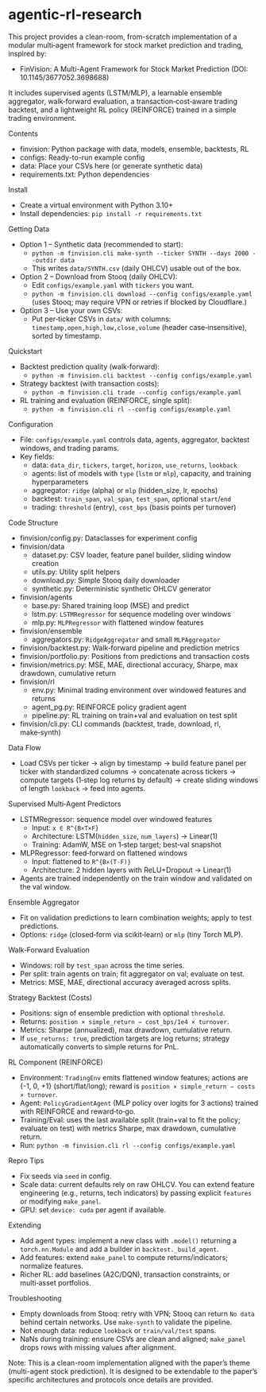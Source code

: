 # agentic-rl-research

This project provides a clean-room, from-scratch implementation of a modular multi‑agent framework for stock market prediction and trading, inspired by:
- FinVision: A Multi-Agent Framework for Stock Market Prediction (DOI: 10.1145/3677052.3698688)

It includes supervised agents (LSTM/MLP), a learnable ensemble aggregator, walk‑forward evaluation, a transaction‑cost‑aware trading backtest, and a lightweight RL policy (REINFORCE) trained in a simple trading environment.

Contents
- finvision: Python package with data, models, ensemble, backtests, RL
- configs: Ready-to-run example config
- data: Place your CSVs here (or generate synthetic data)
- requirements.txt: Python dependencies

Install
- Create a virtual environment with Python 3.10+
- Install dependencies: `pip install -r requirements.txt`

Getting Data
- Option 1 – Synthetic data (recommended to start):
  - `python -m finvision.cli make-synth --ticker SYNTH --days 2000 --outdir data`
  - This writes `data/SYNTH.csv` (daily OHLCV) usable out of the box.
- Option 2 – Download from Stooq (daily OHLCV):
  - Edit `configs/example.yaml` with `tickers` you want.
  - `python -m finvision.cli download --config configs/example.yaml` (uses Stooq; may require VPN or retries if blocked by Cloudflare.)
- Option 3 – Use your own CSVs:
  - Put per‑ticker CSVs in `data/` with columns: `timestamp,open,high,low,close,volume` (header case‑insensitive), sorted by timestamp.

Quickstart
- Backtest prediction quality (walk‑forward):
  - `python -m finvision.cli backtest --config configs/example.yaml`
- Strategy backtest (with transaction costs):
  - `python -m finvision.cli trade --config configs/example.yaml`
- RL training and evaluation (REINFORCE, single split):
  - `python -m finvision.cli rl --config configs/example.yaml`

Configuration
- File: `configs/example.yaml` controls data, agents, aggregator, backtest windows, and trading params.
- Key fields:
  - data: `data_dir`, `tickers`, `target`, `horizon`, `use_returns`, `lookback`
  - agents: list of models with `type` (`lstm` or `mlp`), capacity, and training hyperparameters
  - aggregator: `ridge` (alpha) or `mlp` (hidden_size, lr, epochs)
  - backtest: `train_span`, `val_span`, `test_span`, optional `start`/`end`
  - trading: `threshold` (entry), `cost_bps` (basis points per turnover)

Code Structure
- finvision/config.py: Dataclasses for experiment config
- finvision/data
  - dataset.py: CSV loader, feature panel builder, sliding window creation
  - utils.py: Utility split helpers
  - download.py: Simple Stooq daily downloader
  - synthetic.py: Deterministic synthetic OHLCV generator
- finvision/agents
  - base.py: Shared training loop (MSE) and predict
  - lstm.py: `LSTMRegressor` for sequence modeling over windows
  - mlp.py: `MLPRegressor` with flattened window features
- finvision/ensemble
  - aggregators.py: `RidgeAggregator` and small `MLPAggregator`
- finvision/backtest.py: Walk‑forward pipeline and prediction metrics
- finvision/portfolio.py: Positions from predictions and transaction costs
- finvision/metrics.py: MSE, MAE, directional accuracy, Sharpe, max drawdown, cumulative return
- finvision/rl
  - env.py: Minimal trading environment over windowed features and returns
  - agent_pg.py: REINFORCE policy gradient agent
  - pipeline.py: RL training on train+val and evaluation on test split
- finvision/cli.py: CLI commands (backtest, trade, download, rl, make‑synth)

Data Flow
- Load CSVs per ticker -> align by timestamp -> build feature panel per ticker with standardized columns -> concatenate across tickers -> compute targets (1‑step log returns by default) -> create sliding windows of length `lookback` -> feed into agents.

Supervised Multi‑Agent Predictors
- LSTMRegressor: sequence model over windowed features
  - Input: `x ∈ R^{B×T×F}`
  - Architecture: LSTM(`hidden_size`, `num_layers`) -> Linear(1)
  - Training: AdamW, MSE on 1‑step target; best‑val snapshot
- MLPRegressor: feed‑forward on flattened windows
  - Input: flattened to `R^{B×(T·F)}`
  - Architecture: 2 hidden layers with ReLU+Dropout -> Linear(1)
- Agents are trained independently on the train window and validated on the val window.

Ensemble Aggregator
- Fit on validation predictions to learn combination weights; apply to test predictions.
- Options: `ridge` (closed‑form via scikit‑learn) or `mlp` (tiny Torch MLP).

Walk‑Forward Evaluation
- Windows: roll by `test_span` across the time series.
- Per split: train agents on train; fit aggregator on val; evaluate on test.
- Metrics: MSE, MAE, directional accuracy averaged across splits.

Strategy Backtest (Costs)
- Positions: sign of ensemble prediction with optional `threshold`.
- Returns: `position × simple_return − cost_bps/1e4 × turnover`.
- Metrics: Sharpe (annualized), max drawdown, cumulative return.
- If `use_returns: true`, prediction targets are log returns; strategy automatically converts to simple returns for PnL.

RL Component (REINFORCE)
- Environment: `TradingEnv` emits flattened window features; actions are {-1, 0, +1} (short/flat/long); reward is `position × simple_return − costs × turnover`.
- Agent: `PolicyGradientAgent` (MLP policy over logits for 3 actions) trained with REINFORCE and reward‑to‑go.
- Training/Eval: uses the last available split (train+val to fit the policy; evaluate on test) with metrics Sharpe, max drawdown, cumulative return.
- Run: `python -m finvision.cli rl --config configs/example.yaml`

Repro Tips
- Fix seeds via `seed` in config.
- Scale data: current defaults rely on raw OHLCV. You can extend feature engineering (e.g., returns, tech indicators) by passing explicit `features` or modifying `make_panel`.
- GPU: set `device: cuda` per agent if available.

Extending
- Add agent types: implement a new class with `.model()` returning a `torch.nn.Module` and add a builder in `backtest._build_agent`.
- Add features: extend `make_panel` to compute returns/indicators; normalize features.
- Richer RL: add baselines (A2C/DQN), transaction constraints, or multi‑asset portfolios.

Troubleshooting
- Empty downloads from Stooq: retry with VPN; Stooq can return `No data` behind certain networks. Use `make-synth` to validate the pipeline.
- Not enough data: reduce `lookback` or `train/val/test` spans.
- NaNs during training: ensure CSVs are clean and aligned; `make_panel` drops rows with missing values after alignment.

Note: This is a clean-room implementation aligned with the paper’s theme (multi-agent stock prediction). It is designed to be extendable to the paper’s specific architectures and protocols once details are provided.
